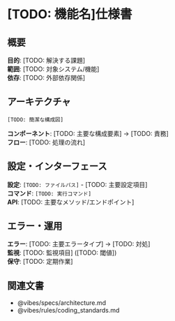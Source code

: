 # [TODO: 機能名]仕様書

## 概要
**目的**: [TODO: 解決する課題]  
**範囲**: [TODO: 対象システム/機能]  
**依存**: [TODO: 外部依存関係]

## アーキテクチャ
```
[TODO: 簡潔な構成図]
```
**コンポーネント**: [TODO: 主要な構成要素] → [TODO: 責務]  
**フロー**: [TODO: 処理の流れ]

## 設定・インターフェース
**設定**: `[TODO: ファイルパス]` - [TODO: 主要設定項目]  
**コマンド**: `[TODO: 実行コマンド]`  
**API**: [TODO: 主要なメソッド/エンドポイント]

## エラー・運用
**エラー**: [TODO: 主要エラータイプ] → [TODO: 対処]  
**監視**: [TODO: 監視項目] ([TODO: 閾値])  
**保守**: [TODO: 定期作業]

## 関連文書
- @vibes/specs/architecture.md
- @vibes/rules/coding_standards.md
